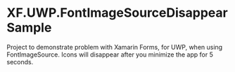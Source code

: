 # XF.UWP.FontImageSourceDisappearSample
Project to demonstrate problem with Xamarin Forms, for UWP, when using FontImageSource.  Icons will disappear after you minimize the app for 5 seconds.
